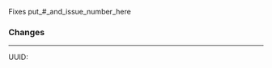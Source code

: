 [//]: # (Note: See https://habitica.fandom.com/wiki/Using_Your_Local_Install_to_Modify_Habitica%27s_Website_and_API for more info)

[//]: # (Put Issue # here, if applicable. This will automatically close the issue if your PR is merged in)
Fixes put_#_and_issue_number_here

### Changes
[//]: # (Describe the changes that were made in detail here. Include pictures if necessary)



[//]: # (Put User ID in here - found on the Habitica website at User Icon > Settings > API)

----
UUID:
